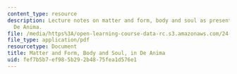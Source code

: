```yaml
---
content_type: resource
description: Lecture notes on matter and form, body and soul as presented in Aristotle's
  De Anima.
file: /media/https%3A/open-learning-course-data-rc.s3.amazonaws.com/24-01-classics-of-western-philosophy-spring-2016/fef7b5b7ef985b292b4875fea1d576e1_MIT24_01S16_SES7.pdf
file_type: application/pdf
resourcetype: Document
title: Matter and Form, Body and Soul, in De Anima
uid: fef7b5b7-ef98-5b29-2b48-75fea1d576e1
---
```

